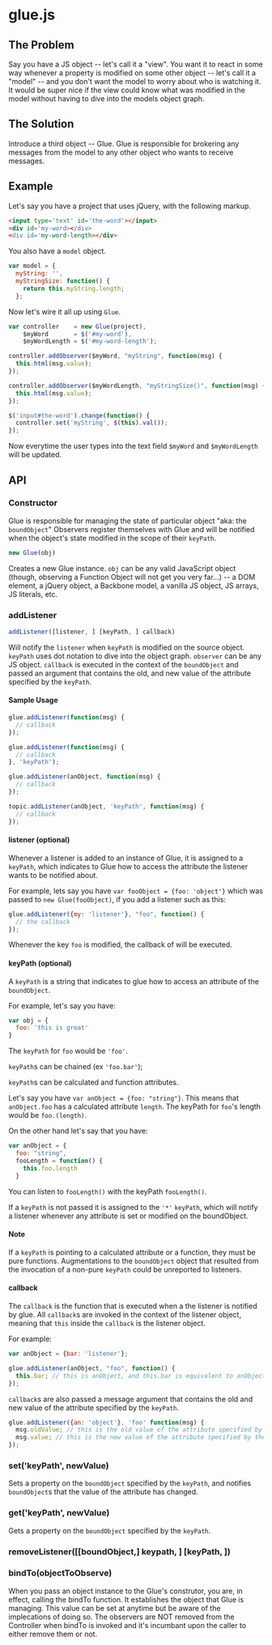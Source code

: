 # glue.js

## The Problem

Say you have a JS object -- let's call it a "view". You want it to react in 
some way whenever a property is modified on some other object -- let's call it 
a "model" -- and you don't want the model to worry about who is watching it. It 
would be super nice if the view could know what was modified in the model 
without having to dive into the models object graph.


## The Solution

Introduce a third object -- Glue. Glue is responsible for 
brokering any messages from the model to any other object who wants to receive 
messages.


## Example
Let's say you have a project that uses jQuery, with the following markup.

```html
<input type='text' id='the-word'></input>
<div id='my-word></div>
<div id='my-word-length></div>
```

You also have a `model` object.

```javascript
var model = {
  myString: '',
  myStringSize: function() {
    return this.myString.length;
  };
```
Now let's wire it all up using `Glue`.

```javascript
var controller    = new Glue(project),
    $myWord       = $('#my-word'),
    $myWordLength = $('#my-word-length');

controller.addObserver($myWord, "myString", function(msg) {
  this.html(msg.value);
});

controller.addObserver($myWordLength, "myStringSize()", function(msg) {
  this.html(msg.value);
});

$('input#the-word').change(function() {
  controller.set('myString', $(this).val());
});
```

Now everytime the user types into the text field `$myWord` and `$myWordLength` will be
updated.

## API

### Constructor
Glue is responsible for managing the state of particular object "aka: the `boundObject`"
Observers register themselves with Glue and will be notified when the object's state 
modified in the scope of their `keyPath`.

```javascript
new Glue(obj)
```

Creates a new Glue instance. `obj` can be any valid JavaScript object (though, observing a 
Function Object will not get you very far...) -- a DOM element, a jQuery object, a Backbone 
model, a vanilla JS object, JS arrays, JS literals, etc.

### addListener
```javascript
addListener([listener, ] [keyPath, ] callback)
```

Will notify the `listener` when `keyPath` is modified on the source object. `keyPath` uses 
dot notation to dive into the object graph. `observer` can be any JS object. `callback` 
is executed in the context of the `boundObject` and passed an argument that contains 
the old, and new value of the attribute specified by the `keyPath`.

#### Sample Usage

```javascript
glue.addListener(function(msg) {
  // callback
});

glue.addListener(function(msg) {
  // callback
}, 'keyPath');

glue.addListener(anObject, function(msg) {
  // callback
});

topic.addListener(anObject, 'keyPath', function(msg) {
  // callback
});
```

#### listener (optional)
Whenever a listener is added to an instance of Glue, it is assigned to a `keyPath`, which 
indicates to Glue how to access the attribute the listener wants to be notified 
about.

For example, lets say you have `var fooObject = {foo: 'object'}` which was passed to
`new Glue(fooObject)`, if you add a listener such as this:

```javascript
glue.addListener({my: 'listener'}, "foo", function() {
  // the callback
});
```

Whenever the key `foo` is modified, the callback of will be executed.

#### keyPath (optional)
A `keyPath` is a string that indicates to glue how to access an attribute of the `boundObject`.

For example, let's say you have:
```javascript
var obj = {
  foo: 'this is great'
}
```
The `keyPath` for `foo` would be `'foo'`.

`keyPath`s can be chained (ex `'foo.bar'`);

`keyPath`s can be calculated and function attributes.

Let's say you have `var anObject = {foo: "string"}`. This means that `anObject.foo` has a 
calculated attribute `length`. The keyPath for `foo`'s length would be `foo.(length)`.

On the other hand let's say that you have:

```javascript
var anObject = {
  foo: "string",
  fooLength = function() {
    this.foo.length
  }
```
You can listen to `fooLength()` with the keyPath `fooLength()`.

If a `keyPath` is not passed it is assigned to the `'*'`
`keyPath`, which will notify a listener whenever any attribute is set or modified on the
boundObject.

#### Note
If a `keyPath` is pointing to a calculated attribute or a function, they must be pure 
functions. Augmentations to the `boundObject` object that resulted from the invocation of
a non-pure `keyPath` could be unreported to listeners.

#### callback
The `callback` is the function that is executed when a the listener is notified by glue.
All `callback`s are invoked in the context of the listener object, meaning that `this` 
inside the `callback` is the listener object.

For example:

```javascript
var anObject = {bar: 'listener'};

glue.addListener(anObject, "foo", function() {
  this.bar; // this is anObject, and this.bar is equivalent to anObject.bar
});
```

`callback`s are also passed a message argument that contains the old and new value of 
the attribute specified by the `keyPath`.

```javascript
glue.addListener({an: 'object'}, 'foo' function(msg) {
  msg.oldValue; // this is the old value of the attribute specified by the keyPath on the boundObject
  msg.value; // this is the new value of the attribute specified by the keyPath on the boundObject
});
```

### set('keyPath', newValue)
Sets a property on the `boundObject` specified by the `keyPath`, and notifies `boundObject`s that
the value of the attribute has changed.



### get('keyPath', newValue)
Gets a property on the `boundObject` specified by the `keyPath`.


### removeListener([[boundObject,] keypath, ] [keyPath, ])



### bindTo(objectToObserve)

When you pass an object instance to the Glue's construtor, you are, in effect, calling
the bindTo function. It establishes the object that Glue is managing. This value 
can be set at anytime but be aware of the implecations of doing so. The observers are NOT 
removed from the Controller when bindTo is invoked and it's incumbant upon the caller to 
either remove them or not.
